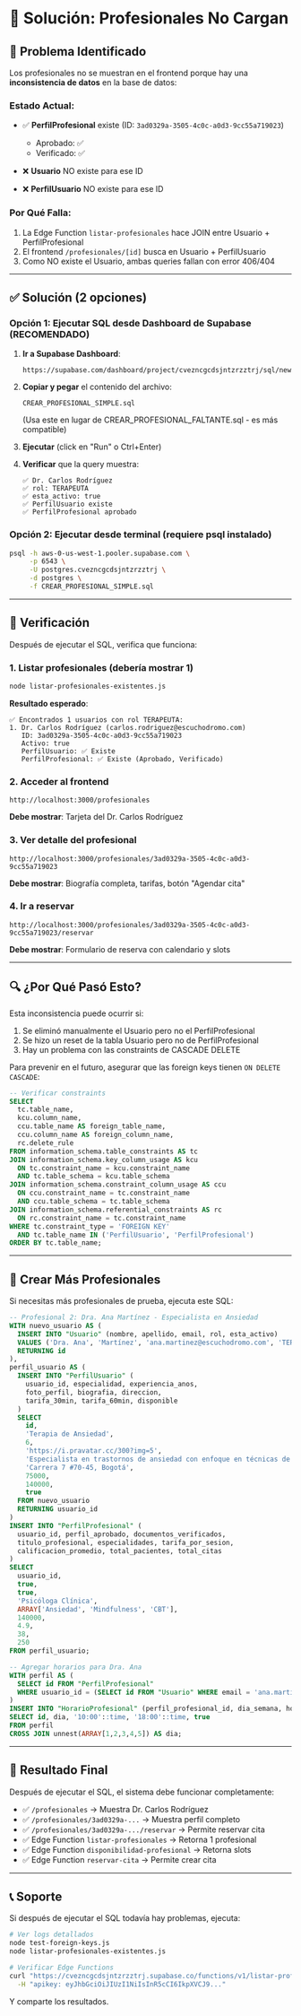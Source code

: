 # 🔧 Solución: Profesionales No Cargan

## 🐛 Problema Identificado

Los profesionales no se muestran en el frontend porque hay una **inconsistencia de datos** en la base de datos:

### Estado Actual:
- ✅ **PerfilProfesional** existe (ID: `3ad0329a-3505-4c0c-a0d3-9cc55a719023`)
  - Aprobado: ✅
  - Verificado: ✅

- ❌ **Usuario** NO existe para ese ID
- ❌ **PerfilUsuario** NO existe para ese ID

### Por Qué Falla:
1. La Edge Function `listar-profesionales` hace JOIN entre Usuario + PerfilProfesional
2. El frontend `/profesionales/[id]` busca en Usuario + PerfilUsuario
3. Como NO existe el Usuario, ambas queries fallan con error 406/404

---

## ✅ Solución (2 opciones)

### Opción 1: Ejecutar SQL desde Dashboard de Supabase (RECOMENDADO)

1. **Ir a Supabase Dashboard**:
   ```
   https://supabase.com/dashboard/project/cvezncgcdsjntzrzztrj/sql/new
   ```

2. **Copiar y pegar** el contenido del archivo:
   ```
   CREAR_PROFESIONAL_SIMPLE.sql
   ```
   (Usa este en lugar de CREAR_PROFESIONAL_FALTANTE.sql - es más compatible)

3. **Ejecutar** (click en "Run" o Ctrl+Enter)

4. **Verificar** que la query muestra:
   ```
   ✅ Dr. Carlos Rodríguez
   ✅ rol: TERAPEUTA
   ✅ esta_activo: true
   ✅ PerfilUsuario existe
   ✅ PerfilProfesional aprobado
   ```

### Opción 2: Ejecutar desde terminal (requiere psql instalado)

```bash
psql -h aws-0-us-west-1.pooler.supabase.com \
     -p 6543 \
     -U postgres.cvezncgcdsjntzrzztrj \
     -d postgres \
     -f CREAR_PROFESIONAL_SIMPLE.sql
```

---

## 🧪 Verificación

Después de ejecutar el SQL, verifica que funciona:

### 1. Listar profesionales (debería mostrar 1)
```bash
node listar-profesionales-existentes.js
```

**Resultado esperado**:
```
✅ Encontrados 1 usuarios con rol TERAPEUTA:
1. Dr. Carlos Rodríguez (carlos.rodriguez@escuchodromo.com)
   ID: 3ad0329a-3505-4c0c-a0d3-9cc55a719023
   Activo: true
   PerfilUsuario: ✅ Existe
   PerfilProfesional: ✅ Existe (Aprobado, Verificado)
```

### 2. Acceder al frontend
```
http://localhost:3000/profesionales
```

**Debe mostrar**: Tarjeta del Dr. Carlos Rodríguez

### 3. Ver detalle del profesional
```
http://localhost:3000/profesionales/3ad0329a-3505-4c0c-a0d3-9cc55a719023
```

**Debe mostrar**: Biografía completa, tarifas, botón "Agendar cita"

### 4. Ir a reservar
```
http://localhost:3000/profesionales/3ad0329a-3505-4c0c-a0d3-9cc55a719023/reservar
```

**Debe mostrar**: Formulario de reserva con calendario y slots

---

## 🔍 ¿Por Qué Pasó Esto?

Esta inconsistencia puede ocurrir si:
1. Se eliminó manualmente el Usuario pero no el PerfilProfesional
2. Se hizo un reset de la tabla Usuario pero no de PerfilProfesional
3. Hay un problema con las constraints de CASCADE DELETE

Para prevenir en el futuro, asegurar que las foreign keys tienen `ON DELETE CASCADE`:

```sql
-- Verificar constraints
SELECT
  tc.table_name,
  kcu.column_name,
  ccu.table_name AS foreign_table_name,
  ccu.column_name AS foreign_column_name,
  rc.delete_rule
FROM information_schema.table_constraints AS tc
JOIN information_schema.key_column_usage AS kcu
  ON tc.constraint_name = kcu.constraint_name
  AND tc.table_schema = kcu.table_schema
JOIN information_schema.constraint_column_usage AS ccu
  ON ccu.constraint_name = tc.constraint_name
  AND ccu.table_schema = tc.table_schema
JOIN information_schema.referential_constraints AS rc
  ON rc.constraint_name = tc.constraint_name
WHERE tc.constraint_type = 'FOREIGN KEY'
  AND tc.table_name IN ('PerfilUsuario', 'PerfilProfesional')
ORDER BY tc.table_name;
```

---

## 📝 Crear Más Profesionales

Si necesitas más profesionales de prueba, ejecuta este SQL:

```sql
-- Profesional 2: Dra. Ana Martínez - Especialista en Ansiedad
WITH nuevo_usuario AS (
  INSERT INTO "Usuario" (nombre, apellido, email, rol, esta_activo)
  VALUES ('Dra. Ana', 'Martínez', 'ana.martinez@escuchodromo.com', 'TERAPEUTA', true)
  RETURNING id
),
perfil_usuario AS (
  INSERT INTO "PerfilUsuario" (
    usuario_id, especialidad, experiencia_anos,
    foto_perfil, biografia, direccion,
    tarifa_30min, tarifa_60min, disponible
  )
  SELECT
    id,
    'Terapia de Ansiedad',
    6,
    'https://i.pravatar.cc/300?img=5',
    'Especialista en trastornos de ansiedad con enfoque en técnicas de mindfulness y CBT.',
    'Carrera 7 #70-45, Bogotá',
    75000,
    140000,
    true
  FROM nuevo_usuario
  RETURNING usuario_id
)
INSERT INTO "PerfilProfesional" (
  usuario_id, perfil_aprobado, documentos_verificados,
  titulo_profesional, especialidades, tarifa_por_sesion,
  calificacion_promedio, total_pacientes, total_citas
)
SELECT
  usuario_id,
  true,
  true,
  'Psicóloga Clínica',
  ARRAY['Ansiedad', 'Mindfulness', 'CBT'],
  140000,
  4.9,
  38,
  250
FROM perfil_usuario;

-- Agregar horarios para Dra. Ana
WITH perfil AS (
  SELECT id FROM "PerfilProfesional"
  WHERE usuario_id = (SELECT id FROM "Usuario" WHERE email = 'ana.martinez@escuchodromo.com')
)
INSERT INTO "HorarioProfesional" (perfil_profesional_id, dia_semana, hora_inicio, hora_fin, activo)
SELECT id, dia, '10:00'::time, '18:00'::time, true
FROM perfil
CROSS JOIN unnest(ARRAY[1,2,3,4,5]) AS dia;
```

---

## 🚀 Resultado Final

Después de ejecutar el SQL, el sistema debe funcionar completamente:

- ✅ `/profesionales` → Muestra Dr. Carlos Rodríguez
- ✅ `/profesionales/3ad0329a-...` → Muestra perfil completo
- ✅ `/profesionales/3ad0329a-.../reservar` → Permite reservar cita
- ✅ Edge Function `listar-profesionales` → Retorna 1 profesional
- ✅ Edge Function `disponibilidad-profesional` → Retorna slots
- ✅ Edge Function `reservar-cita` → Permite crear cita

---

## 📞 Soporte

Si después de ejecutar el SQL todavía hay problemas, ejecuta:

```bash
# Ver logs detallados
node test-foreign-keys.js
node listar-profesionales-existentes.js

# Verificar Edge Functions
curl "https://cvezncgcdsjntzrzztrj.supabase.co/functions/v1/listar-profesionales" \
  -H "apikey: eyJhbGciOiJIUzI1NiIsInR5cCI6IkpXVCJ9..."
```

Y comparte los resultados.
